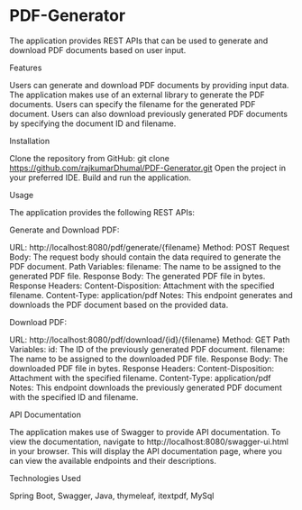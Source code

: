 # PDF-Generator

 The application provides REST APIs that can be used to generate and download PDF documents based on user input.


Features

Users can generate and download PDF documents by providing input data.
The application makes use of an external library to generate the PDF documents.
Users can specify the filename for the generated PDF document.
Users can also download previously generated PDF documents by specifying the document ID and filename.


Installation

Clone the repository from GitHub:
git clone https://github.com/rajkumarDhumal/PDF-Generator.git
Open the project in your preferred IDE.
Build and run the application.


Usage

The application provides the following REST APIs:

Generate and Download PDF:

URL: http://localhost:8080/pdf/generate/{filename}
Method: POST
Request Body: The request body should contain the data required to generate the PDF document.
Path Variables:
filename: The name to be assigned to the generated PDF file.
Response Body: The generated PDF file in bytes.
Response Headers:
Content-Disposition: Attachment with the specified filename.
Content-Type: application/pdf
Notes: This endpoint generates and downloads the PDF document based on the provided data.


Download PDF:

URL: http://localhost:8080/pdf/download/{id}/{filename}
Method: GET
Path Variables:
id: The ID of the previously generated PDF document.
filename: The name to be assigned to the downloaded PDF file.
Response Body: The downloaded PDF file in bytes.
Response Headers:
Content-Disposition: Attachment with the specified filename.
Content-Type: application/pdf
Notes: This endpoint downloads the previously generated PDF document with the specified ID and filename.


API Documentation

The application makes use of Swagger to provide API documentation. To view the documentation, navigate to http://localhost:8080/swagger-ui.html in your browser. This will display the API documentation page, where you can view the available endpoints and their descriptions.


Technologies Used

Spring Boot,
Swagger,
Java, thymeleaf, itextpdf, MySql
